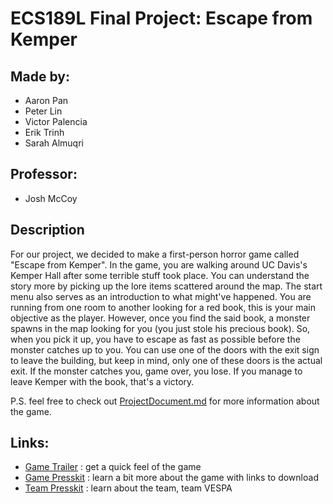 # ECS189L Final Project: Escape from Kemper  #

## Made by: ##
- Aaron Pan
- Peter Lin
- Victor Palencia
- Erik Trinh
- Sarah Almuqri
 
## Professor: ##
- Josh McCoy

## Description ##

For our project, we decided to make a first-person horror game called "Escape from Kemper".
In the game, you are walking around UC Davis's Kemper Hall after some terrible stuff took place. You can understand the story more by picking up the lore items scattered around the map. The start menu also serves as an introduction to what might've happened.
You are running from one room to another looking for a red book, this is your main objective as the player. However, once you find the said book, a monster spawns in the map looking for you (you just stole his precious book). So, when you pick it up, you have to escape as fast as possible before the monster catches up to you.
You can use one of the doors with the exit sign to leave the building, but keep in mind, only one of these doors is the actual exit.
If the monster catches you, game over, you lose.
If you manage to leave Kemper with the book, that's a victory.

P.S. feel free to check out [ProjectDocument.md](https://github.com/Panlord/game-power-down/blob/master/ProjectDocument.md) for more information about the game.

## Links: ##
- [Game Trailer](https://www.youtube.com/watch?v=eUepg_Dtnwc) : get a quick feel of the game
- [Game Presskit](https://panlord.github.io/game-power-down/EscapeFromKemper/index.html) : learn a bit more about the game with links to download
- [Team Presskit](https://panlord.github.io/game-power-down/) : learn about the team, team VESPA
